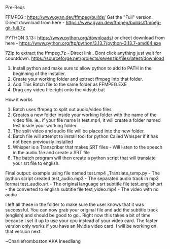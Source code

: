 Pre-Reqs

FFMPEG:: https://www.gyan.dev/ffmpeg/builds/ Get the "Full" version. Direct download from here - https://www.gyan.dev/ffmpeg/builds/ffmpeg-git-full.7z

PYTHON 3.13:: https://www.python.org/downloads/ or direct download from here - https://www.python.org/ftp/python/3.13.7/python-3.13.7-amd64.exe

7Zip to extract the ffmpeg.7z - Direct link.. Dont click anything just wait for countdown. https://sourceforge.net/projects/sevenzip/files/latest/download

1) Install python and make sure to allow python to add to PATH in the beginning of the installer.
2) Create your working folder and extract ffmpeg into that folder.
3) Add This Batch file to the same folder as FFMPEG.EXE
4) Drag any video file right onto the vidsub.bat


How it works 
1) Batch uses ffmpeg to split out audio/video files
2) Creates a new folder inside your working folder with the name of the video file. ie.. if your file name is test.mp4, it will create a folder named test inside your working folder.
3) The split video and audio file will be placed into the new folder.
4) Batch file will attempt to install tool for python Called Whisper if it has not been previously installed
5) Whisper is a Transcriber that makes SRT files - Will listen to the speech in the audio file and create a SRT file
6) The batch program will then create a python script that will translate your srt file to english.


Final output: example using file named test.mp4
_Translate_temp.py - The python script created
test_audio.mp3 - The separated audio track in mp3 format
test_audio.srt - The original language srt subtitle file
test_english.srt - the converted to english subtitle file
test_video.mp4 - The video with no audio

I left all these in the folder to make sure the user knows that it was successful. You can now grab your original file and add the subtitle track (english) and should be good to go..
Right now this takes a bit of time because I set it up to use your cpu instead of your video card. The faster version only works if you have an Nvidia video card. I will be working 
on that version next. 

~Charliefromboston AKA Ineedliang
